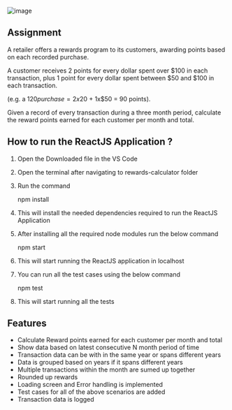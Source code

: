 
![image](https://github.com/user-attachments/assets/8824cb5f-d1a0-49ff-9d75-331d13b6865f)

## Assignment
A retailer offers a rewards program to its customers, awarding points based on each recorded purchase.

A customer receives 2 points for every dollar spent over $100 in each transaction, plus 1 point for every dollar spent between $50 and $100 in each transaction.

(e.g. a $120 purchase = 2x$20 + 1x$50 = 90 points).

Given a record of every transaction during a three month period, calculate the reward points earned for each customer per month and total.

## How to run the ReactJS Application ?

1. Open the Downloaded file in the VS Code

2. Open the terminal after navigating to rewards-calculator folder

3. Run the command

   npm install

4. This will install the needed dependencies required to run the ReactJS Application

5. After installing all the required node modules run the below command

   npm start

6. This will start running the ReactJS application in localhost

7. You can run all the test cases using the below command

   npm test

8. This will start running all the tests

## Features

+ Calculate Reward points earned for each customer per month and total
+ Show data based on latest consecutive N month period of time
+ Transaction data can be with in the same year or spans different years
+ Data is grouped based on years if it spans different years
+ Multiple transactions within the month are sumed up together
+ Rounded up rewards
+ Loading screen and Error handling is implemented
+ Test cases for all of the above scenarios are added
+ Transaction data is logged
